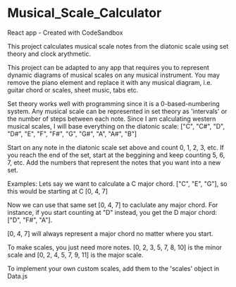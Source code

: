 # Musical_Scale_Calculator
React app - Created with CodeSandbox

This project calculates musical scale notes from the diatonic scale using set theory and clock arythmetic. 

This project can be adapted to any app that requires you to represent dynamic diagrams of musical scales on any musical instrument. You may remove the piano element and replace it with any musical diagram, i.e. guitar chord or scales, sheet music, tabs etc. 

Set theory works well with programming since it is a 0-based-numbering system. Any musical scale can be represented in set theory as 'intervals' or the number of steps between each note. Since I am calculating western musical scales, I will base everything on the diatonic scale: ["C", "C#", "D", "D#", "E", "F", "F#", "G", "G#", "A", "A#", "B"]

Start on any note in the diatonic scale set above and count 0, 1, 2, 3, etc. If you reach the end of the set, start at the beggining and keep counting 5, 6, 7, etc. Add the numbers that represent the notes that you want into a new set.

Examples: 
Lets say we want to calculate a C major chord. ["C", "E", "G"], so this would be starting at C [0, 4, 7]

Now we can use that same set [0, 4, 7] to caclulate any major chord. For instance, if you start counting at "D" instead, you get the D major chord: ["D", "F#", "A"]. 

[0, 4, 7] will always represent a major chord no matter where you start.

To make scales, you just need more notes. [0, 2, 3, 5, 7, 8, 10] is the minor scale and [0, 2, 4, 5, 7, 9, 11] is the major scale.

To implement your own custom scales, add them to the 'scales' object in Data.js
